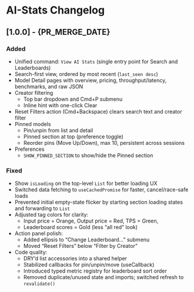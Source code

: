 # AI-Stats Changelog

## [1.0.0] - {PR_MERGE_DATE}

### Added

- Unified command: `View AI Stats` (single entry point for Search and Leaderboards)
- Search-first view, ordered by most recent (`last_seen desc`)
- Model Detail pages with overview, pricing, throughput/latency, benchmarks, and raw JSON
- Creator filtering
  - Top bar dropdown and Cmd+P submenu
  - Inline hint with one-click Clear
- Reset Filters action (Cmd+Backspace) clears search text and creator filter
- Pinned models
  - Pin/unpin from list and detail
  - Pinned section at top (preference toggle)
  - Reorder pins (Move Up/Down), max 10, persistent across sessions
- Preferences
  - `SHOW_PINNED_SECTION` to show/hide the Pinned section

### Fixed

- Show `isLoading` on the top-level `List` for better loading UX
- Switched data fetching to `useCachedPromise` for faster, cancel/race-safe loads
- Prevented initial empty-state flicker by starting section loading states and forwarding to `List`
- Adjusted tag colors for clarity:
  - Input price = Orange, Output price = Red, TPS = Green,
  - Leaderboard scores = Gold (less “all red” look)
- Action panel polish:
  - Added ellipsis to “Change Leaderboard…” submenu
  - Moved “Reset Filters” below “Filter by Creator”
- Code quality:
  - DRY’d list accessories into a shared helper
  - Stabilized callbacks for pin/unpin/move (useCallback)
  - Introduced typed metric registry for leaderboard sort order
  - Removed duplicate/unused state and imports; switched refresh to `revalidate()`

